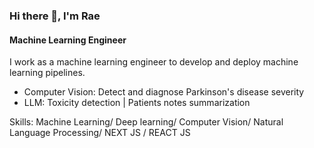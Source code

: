 ### Hi there 👋, I'm Rae
#### Machine Learning Engineer
I work as a machine learning engineer to develop and deploy machine learning pipelines. 
- Computer Vision: Detect and diagnose Parkinson's disease severity
- LLM: Toxicity detection | Patients notes summarization

Skills: Machine Learning/ Deep learning/ Computer Vision/ Natural Language Processing/ NEXT JS / REACT JS





